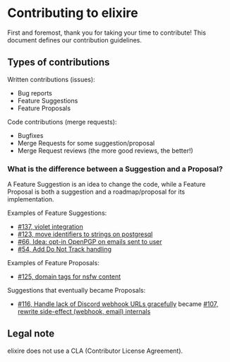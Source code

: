 # Contributing to elixire

First and foremost, thank you for taking your time to contribute! This document
defines our contribution guidelines.

## Types of contributions

Written contributions (issues):

- Bug reports
- Feature Suggestions
- Feature Proposals

Code contributions (merge requests):

- Bugfixes
- Merge Requests for some suggestion/proposal
- Merge Request reviews (the more good reviews, the better!)

### What is the difference between a Suggestion and a Proposal?

A Feature Suggestion is an idea to change the code, while a Feature Proposal is
both a suggestion and a roadmap/proposal for its implementation.

Examples of Feature Suggestions:

- [#137, violet integration](https://gitlab.com/elixire/elixire/issues/137)
- [#123, move identifiers to strings on postgresql](https://gitlab.com/elixire/elixire/issues/123)
- [#66, Idea: opt-in OpenPGP on emails sent to user](https://gitlab.com/elixire/elixire/issues/66)
- [#54, Add Do Not Track handling](https://gitlab.com/elixire/elixire/issues/54)

Examples of Feature Proposals:

- [#125, domain tags for nsfw content](https://gitlab.com/elixire/elixire/issues/125)

Suggestions that eventually became Proposals:

- [#116, Handle lack of Discord webhook URLs gracefully](https://gitlab.com/elixire/elixire/issues/116)
  became [#107, rewrite side-effect (webhook, email) internals](https://gitlab.com/elixire/elixire/issues/107)

## Legal note

elixire does not use a CLA (Contributor License Agreement).
